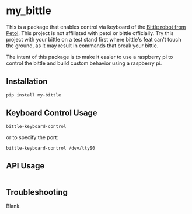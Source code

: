 # my_bittle

This is a package that enables control via keyboard of
the [Bittle robot from Petoi](https://www.petoi.com/pages/bittle-open-source-bionic-robot-dog). This project is not
affiliated with petoi or bittle officially. Try this project with your bittle on a test stand first where bittle's feat
can't touch the ground, as it may result in commands that break your bittle.

The intent of this package is to make it easier to use a raspberry pi to control the bittle and build custom behavior
using a raspberry pi.

## Installation

```
pip install my-bittle
```

## Keyboard Control Usage

```
bittle-keyboard-control
```

or to specify the port:

```
bittle-keyboard-control /dev/ttyS0
```

## API Usage

```

```

## Troubleshooting

Blank.